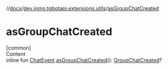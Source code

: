 //[docs](../../index.md)/[dev.inmo.tgbotapi.extensions.utils](index.md)/[asGroupChatCreated](as-group-chat-created.md)



# asGroupChatCreated  
[common]  
Content  
inline fun [ChatEvent](../dev.inmo.tgbotapi.types.message.ChatEvents.abstracts/-chat-event/index.md).[asGroupChatCreated](as-group-chat-created.md)(): [GroupChatCreated](../dev.inmo.tgbotapi.types.message.ChatEvents/-group-chat-created/index.md)?  



